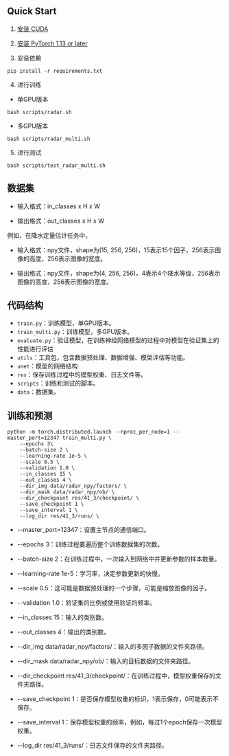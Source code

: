 ## Quick Start
1. [安装 CUDA](https://developer.nvidia.com/cuda-downloads)

2. [安装 PyTorch 1.13 or later](https://pytorch.org/get-started/locally/)

3. 安装依赖

`pip install -r requirements.txt`

4. 进行训练

- 单GPU版本

`bash scripts/radar.sh`

- 多GPU版本

`bash scripts/radar_multi.sh`

5. 进行测试

`bash scripts/test_radar_multi.sh`

## 数据集
- 输入格式：in_classes x H x W

- 输出格式：out_classes x H x W

例如，在降水定量估计任务中，
- 输入格式：npy文件，shape为(15, 256, 256)，15表示15个因子，256表示图像的高度，256表示图像的宽度。

- 输出格式：npy文件，shape为(4, 256, 256)，4表示4个降水等级，256表示图像的高度，256表示图像的宽度。

## 代码结构
- `train.py`：训练模型，单GPU版本。
- `train_multi.py`：训练模型，多GPU版本。
- `evaluate.py`：验证模型，在训练神经网络模型的过程中对模型在验证集上的性能进行评估
- `utils`：工具包，包含数据预处理、数据增强、模型评估等功能。
- `unet`：模型的网络结构
- `res`：保存训练过程中的模型权重、日志文件等。
- `scripts`：训练和测试的脚本。
- `data`：数据集。

## 训练和预测

```
python -m torch.distributed.launch --nproc_per_node=1 --master_port=12347 train_multi.py \
    --epochs 3\
    --batch-size 2 \
    --learning-rate 1e-5 \
    --scale 0.5 \
    --validation 1.0 \
    --in_classes 15 \
    --out_classes 4 \
    --dir_img data/radar_npy/factors/ \
    --dir_mask data/radar_npy/ob/ \
    --dir_checkpoint res/41_3/checkpoint/ \
    --save_checkpoint 1 \
    --save_interval 1 \
    --log_dir res/41_3/runs/ \
```

- --master_port=12347：设置主节点的通信端口。

- --epochs 3：训练过程要遍历整个训练数据集的次数。

- --batch-size 2：在训练过程中，一次输入到网络中并更新参数的样本数量。

- --learning-rate 1e-5：学习率，决定参数更新的快慢。

- --scale 0.5：这可能是数据预处理的一个步骤，可能是缩放图像的因子。

- --validation 1.0：验证集的比例或使用验证的频率。

- --in_classes 15：输入的类别数。

- --out_classes 4：输出的类别数。

- --dir_img data/radar_npy/factors/：输入的多因子数据的文件夹路径。

- --dir_mask data/radar_npy/ob/：输入的目标数据的文件夹路径。

- --dir_checkpoint res/41_3/checkpoint/：在训练过程中，模型权重保存的文件夹路径。

- --save_checkpoint 1：是否保存模型权重的标识，1表示保存，0可能表示不保存。

- --save_interval 1：保存模型权重的频率，例如，每过1个epoch保存一次模型权重。

- --log_dir res/41_3/runs/：日志文件保存的文件夹路径。

